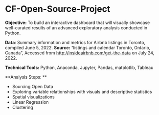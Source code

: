 # CF-Open-Source-Project

**Objective:** To build an interactive dashboard that will visually showcase well-curated results of an advanced exploratory analysis conducted in Python.

**Data**: Summary information and metrics for Airbnb listings in Toronto, compiled June 5, 2022.
**Source:** “listings and calendar Toronto, Ontario, Canada”, Accessed from http://insideairbnb.com/get-the-data  on July 24, 2022.

**Technical Tools:** Python, Anaconda, Jupyter, Pandas, matplotlib, Tableau

**Analysis Steps: **
 - Sourcing Open Data
 - Exploring variable relationships with visuals and descriptive statistics
 - Spatial visualizations
 - Linear Regression
 - Clustering
